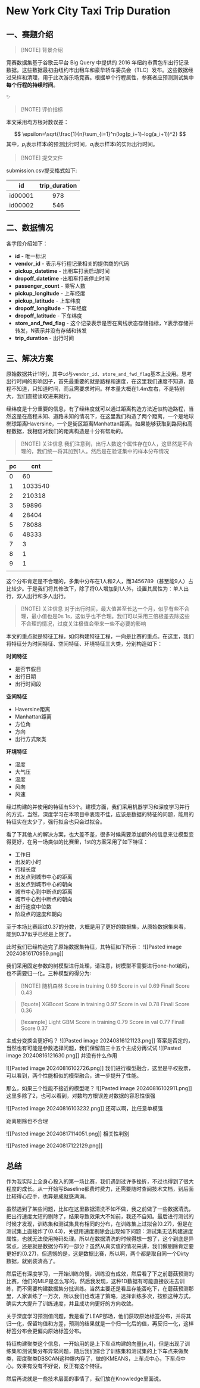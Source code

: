 # New York City Taxi Trip Duration

## 一、赛题介绍


> [!NOTE] 背景介绍

竞赛数据集基于谷歌云平台 Big Query 中提供的 2016 年纽约市黄包车出行记录数据。这些数据最初由纽约市出租车和豪华轿车委员会（TLC）发布。这些数据经过采样和清理，用于此次游乐场竞赛。根据单个行程属性，参赛者应预测测试集中**每个行程的持续时间**。

✨
> [!NOTE] 评价指标
> 

本文采用均方根对数误差：

$$
\epsilon=\sqrt{\frac{1}{n}\sum_{i=1}^n(log(p_i+1)-log(a_i+1))^2}
$$
其中，$p_i$表示样本$i$的预测出行时间，$a_i$表示样本$i$的实际出行时间。


> [!NOTE] 提交文件

submission.csv提交格式如下:

|   id    | trip_duration |
| :-----: | :-----------: |
| id00001 |      978      |
| id00002 |      546      |

## 二、数据情况

各字段介绍如下：

- **id** - 唯一标识
- **vendor_id** - 表示与行程记录相关的提供商的代码
- **pickup_datetime** - 出租车打表启动时间
- **dropoff_datetime** -出租车打表停止时间
- **passenger_count** - 乘客人数
- **pickup_longitude** - 上车经度
- **pickup_latitude** - 上车纬度
- **dropoff_longitude** - 下车经度
- **dropoff_latitude** - 下车纬度
- **store_and_fwd_flag** - 这个记录表示是否在离线状态存储指标，Y表示存储并转发，N表示并没有存储和转发
- **trip_duration** - 出行时间
## 三、解决方案

原始数据共计11列，其中`id`与`vendor_id`、`store_and_fwd_flag`基本上没用。思考出行时间的影响因子，首先最重要的就是路程和速度，在这里我们速度不知道，路程不知道，只知道时间，而且需要求时间。样本量大概在1.4m左右，不是特别大，我们直接读取进来就行。

经纬度是十分重要的信息，有了经纬度就可以通过距离构造方法近似构造路程，当然这是在高程未知、道路未知的情况下，在这里我们构造了两个距离，一个是地球椭球距离Haversine，一个是街区距离Manhattan距离。如果能够获取到路网和高程数据，我相信对我们的距离构造是十分有帮助的。

> [!NOTE] 关注信息
> 我们注意到，出行人数这个属性存在0人，这显然是不合理的，我们统一将其加到1人。然后是在验证集中的样本分布情况

| pc  | cnt     |
| --- | ------- |
| 0   | 60      |
| 1   | 1033540 |
| 2   | 210318  |
| 3   | 59896   |
| 4   | 28404   |
| 5   | 78088   |
| 6   | 48333   |
| 7   | 3       |
| 8   | 1       |
| 9   | 1       |
|     |         

这个分布肯定是不合理的，多集中分布在1人和2人，而3456789（甚至能9人）占比较少。于是我们将其修改下，除了将0人增加到1人外，设置其属性为：单人出行，双人出行和多人出行。


> [!NOTE] 关注信息
> 对于出行时间，最大值甚至长达一个月，似乎有些不合理，最小值也是0s 1s，这似乎也不合理。我们可以采用三倍极差去除这些不合理的情况，过度关注极值会带来一些不必要的影响

本文的重点就是特征工程，如何构建特征工程，一向是比赛的重点。在这里，我们将特征分为时间特征、空间特征、环境特征三大类，分别构造如下：

**时间特征**

+ 是否节假日
+ 出行日期
+ 出行时间段

**空间特征**

+ Haversine距离
+ Manhattan距离
+ 方位角
+ 方向
+ 出行方式聚类

**环境特征**

+ 湿度
+ 大气压
+ 温度
+ 风向
+ 风速

经过构建的并使用的特征有53个。建模方面，我们采用机器学习和深度学习并行的方式，当然，深度学习在本项目中表现不佳，应该是数据的特征的问题，能用的特征实在太少了，强行拟合也只会过拟合。

看了下其他人的解决方案，也大差不差，很多时候需要添加额外的信息来让模型变得更好，在另一场类似的比赛里，1st的方案采用了如下特征：

+ 工作日
+ 出发的小时
+ 行程长度
+ 出发点到城市中心的距离
+ 出发点到城市中心的朝向
+ 城市中心到中断点的距离
+ 城市中心到中断点的朝向
+ 出行速度中位数
+ 阶段点的速度和朝向

至于本场比赛超过0.37的分数，大概是用了更好的数据集，从原始数据集来看，能到0.37似乎已经是上限了。

此时我们已经构造完了原始数据集特征，其特征如下所示：
![[Pasted image 20240816170959.png]]

我们采用固定参数的树模型进行处理，请注意，树模型不需要进行one-hot编码，也不需要归一化。三种模型的得分为:


> [!NOTE] 随机森林
> Score in training 0.69
Score in val 0.69
Finall Score 0.43

> [!quote] XGBoost
> Score in training 0.97
Score in val 0.78
Finall Score 0.36

> [!example] Light GBM
> Score in training 0.79
Score in val 0.77
Finall Score 0.37


主成分变换会更好吗？
![[Pasted image 20240816121123.png]]
答案是否定的，当然也有可能是参数选择问题，我们保留前三十五个主成分再试试
![[Pasted image 20240816121630.png]]
并没有什么作用


![[Pasted image 20240816102726.png]]
我们进行模型融合，这里是平权投票，可以看到，两个性能相似的模型融合，进一步提升了性能。

那么，如果三个性能不接近的模型呢？
![[Pasted image 20240816102911.png]]
这里多除了2，也可以看到，对数均方根误差对数据的容忍性很强

![[Pasted image 20240816103232.png]]
还可以啊，比任意单模强

距离剔除也不合理

![[Pasted image 20240817114051.png]]
相关性判别


![[Pasted image 20240817122129.png]]

## 总结

作为我实际上全身心投入的第一场比赛，我们遇到过许多挫折，不过也得到了很大程度的成长。从一开始写Baseline都费时费力，还需要随时查阅技术文档，到后面比较得心应手，也算是成就感满满。

虽然遇到了某些问题，比如在这里数据清洗不如不做，我之前做了一些数据清洗，把出行速度太短的剔除了，结果导致效果大不如前，我还不自知。最后进行测试的时候才发现，训练集和测试集具有相同的分布，在训练集上过拟合(0.27)，但是在测试集上直接炸了(0.43)，关键用速度剔除会出现如下问题：测试集无法构建速度属性，也就无法使用掩码处理。所以在数据清洗的时候得想一想了，这个到底是异常点，还是就是数据分布的一部分？虽然从真实值的情况来讲，我们做剔除肯定要更好的(0.27)，但遗憾的是，这是数据比赛，所以啊，两个都是取自同一个Dirty数据，就别装清高了。

然后还有深度学习，一开始训练的慢，训练没有成效，然后看了下之前蘑菇预测的比赛，他们的MLP是怎么写的。然后我发现，这种1D数据有可能直接放进去训练，而不需要构建数据集分批训练。当然主要还是看显存能否吃下，在蘑菇预测那里，人家训练了一万次，所以我们也改进了策略，选择训练多次，按照这种方式，确实大大提升了训练速度，并且成功向更好的方向收敛。

关于深度学习预测值问题，我是看了LEAP那场，他们获取原始标签分布，并将其归一化，保留均值和方差，预测的结果就是一个归一化后的值，再反归一化，这样标签分布会更偏向原始标签分布。

特征构建聚类这个信息，一开始用的是上下车点构建的向量[n,4]，但是出现了训练集和测试集分布异常问题，随后我们综合了训练集和测试集的上下车点来做聚类，密度聚类DBSCAN这种爆内存了，做的KMEANS，上车点中心，下车点中心。效果有没有不好说，反正有这个特征。

然后再说就是一些技术层面的事情了，我们放在Knowledge里面说。

